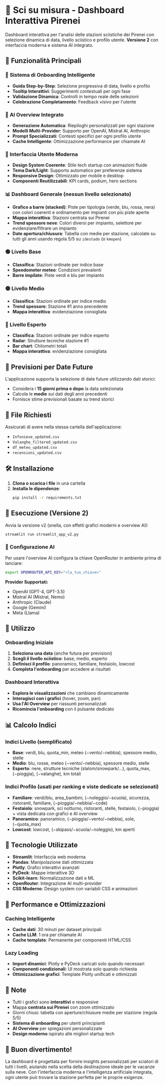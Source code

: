 # 🎿 Sci su misura - Dashboard Interattiva Pirenei

Dashboard interattiva per l'analisi delle stazioni sciistiche dei Pirenei con selezione dinamica di data, livello sciistico e profilo utente. **Versione 2** con interfaccia moderna e sistema AI integrato.

## 🚀 Funzionalità Principali

### 🎯 **Sistema di Onboarding Intelligente**
- **Guida Step-by-Step**: Selezione progressiva di data, livello e profilo
- **Tooltip Interattivi**: Suggerimenti contestuali per ogni fase
- **Validazione Dinamica**: Controlli in tempo reale delle selezioni
- **Celebrazione Completamento**: Feedback visivo per l'utente

### 🧠 **AI Overview Integrato**
- **Generazione Automatica**: Riepiloghi personalizzati per ogni stazione
- **Modelli Multi-Provider**: Supporto per OpenAI, Mistral AI, Anthropic
- **Prompt Specializzati**: Contesti specifici per ogni profilo utente
- **Cache Intelligente**: Ottimizzazione performance per chiamate AI

### 🎨 **Interfaccia Utente Moderna**
- **Design System Coerente**: Stile tech startup con animazioni fluide
- **Tema Dark/Light**: Supporto automatico per preferenze sistema
- **Responsive Design**: Ottimizzato per mobile e desktop
- **Componenti Reutilizzabili**: KPI cards, podium, hero sections

### 📊 Dashboard Generale (nessun livello selezionato)
- **Grafico a barre (stacked)**: Piste per tipologia (verde, blu, rossa, nera) con colori coerenti e ordinamento per impianti con più piste aperte
- **Mappa interattiva**: Stazioni centrata sui Pirenei
- **Trend spessore neve**: Colori diversi per impianto, selettore per evidenziare/filtrare un impianto
- **Date apertura/chiusura**: Tabella con medie per stazione, calcolate su tutti gli anni usando regola 5/5 su `idestado` (o `kmopen`)

### 🟢 Livello Base
- **Classifica**: Stazioni ordinate per indice base
- **Speedometer meteo**: Condizioni prevalenti
- **Barre impilate**: Piste verdi e blu per impianto

### 🟡 Livello Medio
- **Classifica**: Stazioni ordinate per indice medio
- **Trend spessore**: Stazione #1 anno precedente
- **Mappa interattiva**: evidenziazione consigliata

### 🔴 Livello Esperto
- **Classifica**: Stazioni ordinate per indice esperto
- **Radar**: Strutture tecniche stazione #1
- **Bar chart**: Chilometri totali
- **Mappa interattiva**: evidenziazione consigliata

## 🔮 Previsioni per Date Future

L'applicazione supporta la selezione di date future utilizzando dati storici:
- Considera i **15 giorni prima e dopo** la data selezionata
- Calcola le **medie** sui dati degli anni precedenti
- Fornisce stime previsionali basate su trend storici

## 📁 File Richiesti

Assicurati di avere nella stessa cartella dell'applicazione:
- `Infonieve_updated.csv`
- `Valanghe_filtered_updated.csv`
- `df_meteo_updated.csv`
- `recensioni_updated.csv`

## 🛠️ Installazione

1. **Clona o scarica i file** in una cartella
2. **Installa le dipendenze**:
   ```bash
   pip install -r requirements.txt
   ```

## 🚀 Esecuzione (Versione 2)

Avvia la versione v2 (snella, con effetti grafici moderni e overview AI):

```bash
streamlit run streamlit_app_v2.py
```

### 🔑 Configurazione AI

Per usare l'overview AI configura la chiave OpenRouter in ambiente prima di lanciare:

```bash
export OPENROUTER_API_KEY="<la_tua_chiave>"
```

**Provider Supportati:**
- OpenAI (GPT-4, GPT-3.5)
- Mistral AI (Mistral, Nemo)
- Anthropic (Claude)
- Google (Gemini)
- Meta (Llama)

## 🎯 Utilizzo

### **Onboarding Iniziale**
1. **Seleziona una data** (anche futura per previsioni)
2. **Scegli il livello sciistico**: base, medio, esperto
3. **Definisci il profilo**: panoramico, familiare, festaiolo, lowcost
4. **Completa l'onboarding** per accedere ai risultati

### **Dashboard Interattiva**
- **Esplora le visualizzazioni** che cambiano dinamicamente
- **Interagisci con i grafici** (hover, zoom, pan)
- **Usa l'AI Overview** per riassunti personalizzati
- **Ricomincia l'onboarding** con il pulsante dedicato

## 📊 Calcolo Indici

### Indici Livello (semplificato)
- **Base**: verdi, blu, quota_min, meteo (−vento/−nebbia), spessore medio, stelle
- **Medio**: blu, rosse, meteo (−vento/−nebbia), spessore medio, stelle
- **Esperto**: nere, strutture tecniche (slalom/snowpark/…), quota_max, (−pioggia), (−valanghe), km totali

### Indici Profilo (usati per ranking e viste dedicate se selezionati)
- **Familiare**: verdi/blu, area_bambini, (−noleggio/−scuola), sicurezza, ristoranti, familiare, (−pioggia/−nebbia/−code)
- **Festaiolo**: snowpark, sci notturno, ristoranti, stelle, festaiolo, (−pioggia) + vista dedicata con grafici e AI overview
- **Panoramico**: panoramico, (−pioggia/−vento/−nebbia), sole, (−quota_max)
- **Lowcost**: lowcost, (−skipass/−scuola/−noleggio), km aperti

## 🎨 Tecnologie Utilizzate

- **Streamlit**: Interfaccia web moderna
- **Pandas**: Manipolazione dati ottimizzata
- **Plotly**: Grafici interattivi avanzati
- **PyDeck**: Mappe interattive 3D
- **Scikit-learn**: Normalizzazione dati e ML
- **OpenRouter**: Integrazione AI multi-provider
- **CSS Moderno**: Design system con variabili CSS e animazioni

## 🚀 Performance e Ottimizzazioni

### **Caching Intelligente**
- **Cache dati**: 30 minuti per dataset principali
- **Cache LLM**: 1 ora per chiamate AI
- **Cache template**: Permanente per componenti HTML/CSS

### **Lazy Loading**
- **Import dinamici**: Plotly e PyDeck caricati solo quando necessari
- **Componenti condizionali**: UI mostrata solo quando richiesta
- **Ottimizzazione grafici**: Template Plotly unificati e ottimizzati

## 📝 Note

- Tutti i grafici sono **interattivi** e responsive
- Mappa **centrata sui Pirenei** con zoom ottimizzato
- Giorni chiusi: tabella con aperture/chiusure medie per stazione (regola 5/5)
- **Sistema di onboarding** per utenti principianti
- **AI Overview** per spiegazioni personalizzate
- **Design moderno** ispirato alle migliori startup tech

## 🎿 Buon divertimento!

La dashboard è progettata per fornire insights personalizzati per sciatori di tutti i livelli, aiutando nella scelta della destinazione ideale per le vacanze sulla neve. Con l'interfaccia moderna e l'intelligenza artificiale integrata, ogni utente può trovare la stazione perfetta per le proprie esigenze. 